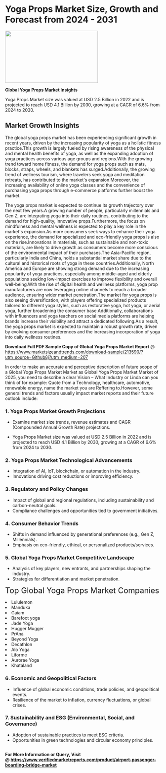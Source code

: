 <H1>Yoga Props Market Size, Growth and Forecast from 2024 - 2031</H1><img class="aligncenter size-medium wp-image-584254" src="https://thirdeyenews.in/wp-content/uploads/2024/09/Global-Market-Research-300x168.jpeg" alt="" width="300" height="168" /><p><strong>Global&nbsp;<a href="https://www.marketsizeandtrends.com/download-sample/213590/?utm_source=Github8j?utm_medium=207">Yoga Props Market</a> Insights</strong></p><p>Yoga Props Market size was valued at USD 2.5 Billion in 2022 and is projected to reach USD 4.1 Billion by 2030, growing at a CAGR of 6.6% from 2024 to 2030.</p><p><h2>Market Growth Insights</h2> <p>The global yoga props market has been experiencing significant growth in recent years, driven by the increasing popularity of yoga as a holistic fitness practice.This growth is largely fueled by rising awareness of the physical and mental health benefits of yoga, as well as the expanding adoption of yoga practices across various age groups and regions.With the growing trend toward home fitness, the demand for yoga props such as mats, blocks, straps, wheels, and blankets has surged.Additionally, the growing trend of wellness tourism, where travelers seek yoga and meditation retreats, has contributed to the market's expansion.Moreover, the increasing availability of online yoga classes and the convenience of purchasing yoga props through e-commerce platforms further boost the market.</p> <p>The yoga props market is expected to continue its growth trajectory over the next few years.A growing number of people, particularly millennials and Gen Z, are integrating yoga into their daily routines, contributing to the demand for high-quality, innovative props.Furthermore, the focus on mindfulness and mental wellness is expected to play a key role in the market's expansion.As more consumers seek ways to enhance their yoga experience, the demand for specialized and eco-friendly yoga props is also on the rise.Innovations in materials, such as sustainable and non-toxic materials, are likely to drive growth as consumers become more conscious of the environmental impact of their purchases.The Asia-Pacific region, particularly India and China, holds a substantial market share due to the cultural and historical roots of yoga in these countries.Additionally, North America and Europe are showing strong demand due to the increasing popularity of yoga practices, especially among middle-aged and elderly populations seeking low-impact exercises to improve flexibility and overall well-being.With the rise of digital health and wellness platforms, yoga prop manufacturers are now leveraging online channels to reach a broader audience, ensuring wider market penetration.The market for yoga props is also seeing diversification, with players offering specialized products tailored to different yoga styles, such as restorative yoga, hot yoga, or aerial yoga, further broadening the consumer base.Additionally, collaborations with influencers and yoga teachers on social media platforms are helping brands increase their visibility and attract a dedicated following.As a result, the yoga props market is expected to maintain a robust growth rate, driven by evolving consumer preferences and the increasing incorporation of yoga into daily wellness routines.</p><p><span class=""><strong>Download Full PDF Sample Copy of Global Yoga Props Market Report</strong> @ <a href="https://www.marketsizeandtrends.com/download-sample/213590/?utm_source=Github8j?utm_medium=207" target="_blank">https://www.marketsizeandtrends.com/download-sample/213590/?utm_source=Github8j?utm_medium=207</a></span></p><p>In order to make an accurate and perceptive description of future scope of a Global&nbsp;Yoga Props Market Market as Global&nbsp;Yoga Props Market Market of 2025, you need to describe a clear Vision &ndash; What Industry or Linda can you think of for example: Quote from a Technology, healthcare, automotive, renewable energy, name the market you are Reffering to.However, some general trends and factors usually impact market reports and their future outlook include:</p><h3>1.&nbsp;<strong>Yoga Props Market Growth Projections</strong></h3><ul><li>Examine market size trends, revenue estimates and CAGR (Compounded Annual Growth Rate) projections.</li><li><p>Yoga Props Market size was valued at USD 2.5 Billion in 2022 and is projected to reach USD 4.1 Billion by 2030, growing at a CAGR of 6.6% from 2024 to 2030.</p></li></ul><h3>2.&nbsp;<strong>Yoga Props Market Technological Advancements</strong></h3><ul><li>Integration of AI, IoT, blockchain, or automation in the industry.</li><li>Innovations driving cost reductions or improving efficiency.</li></ul><h3>3.&nbsp;<strong>Regulatory and Policy Changes</strong></h3><ul><li>Impact of global and regional regulations, including sustainability and carbon-neutral goals.</li><li>Compliance challenges and opportunities tied to government initiatives.</li></ul><h3>4.&nbsp;<strong>Consumer Behavior Trends</strong></h3><ul><li>Shifts in demand influenced by generational preferences (e.g., Gen Z, Millennials).</li><li>Emphasis on eco-friendly, ethical, or personalized products/services.</li></ul><h3>5.&nbsp;<strong>Global Yoga Props Market Competitive Landscape</strong></h3><ul><li>Analysis of key players, new entrants, and partnerships shaping the industry.</li><li>Strategies for differentiation and market penetration.</li></ul><p data-pm-slice="1 1 []"><span style="color: inherit; font-family: inherit; font-size: 25px;">Top Global Yoga Props Market Companies</span></p><div class="" data-test-id=""><p><li>Lululemon</li><li> Manduka</li><li> Gaiam</li><li> Barefoot yoga</li><li> Jade Yoga</li><li> Hugger Mugger</li><li> PrAna</li><li> Beyond Yoga</li><li> Decathlon</li><li> Alo Yoga</li><li> Liforme</li><li> Aurorae Yoga</li><li> Khataland</li></p></div><h3>6.&nbsp;<strong>Economic and Geopolitical Factors</strong></h3><ul><li>Influence of global economic conditions, trade policies, and geopolitical events.</li><li>Resilience of the market to inflation, currency fluctuations, or global crises.</li></ul><h3>7.&nbsp;<strong>Sustainability and ESG (Environmental, Social, and Governance)</strong></h3><ul><li>Adoption of sustainable practices to meet ESG criteria.</li><li>Opportunities in green technologies and circular economy principles.</li></ul><h2><strong style="font-size: 14px;">For More Information or Query, Visit @&nbsp;</strong><a style="background-color: #ffffff; font-size: 14px;" href="https://www.marketsizeandtrends.com/report/yoga-props-market/" target="_blank">https://www.verifiedmarketreports.com/product/airport-passenger-boarding-bridge-market</a></h2>